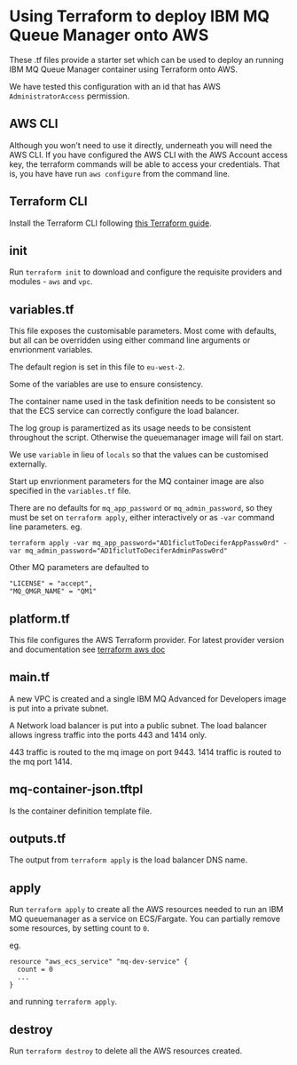 # Using Terraform to deploy IBM MQ Queue Manager onto AWS
These .tf files provide a starter set which
can be used to deploy an running IBM MQ Queue Manager
container using Terraform onto AWS.

We have tested this configuration with an id that has AWS `AdministratorAccess` permission.

## AWS CLI
Although you won't need to use it directly, underneath you will need the AWS CLI. If you have configured the AWS CLI with the AWS Account access key, the terraform commands will be able to access your credentials. That is, you have have run `aws configure` from the command line.

## Terraform CLI
Install the Terraform CLI following [this Terraform guide](https://developer.hashicorp.com/terraform/downloads).

## init
Run `terraform init` to download and configure the requisite providers and modules - `aws` and `vpc`.


## variables.tf
This file exposes the customisable parameters. Most come with defaults, but all can be overridden using either command line arguments or envrionment variables. 

The default region is set in this file to `eu-west-2`.

Some of the variables are use to ensure consistency.

The container name used in the task definition 
needs to be consistent so that the
ECS service can correctly configure the load balancer.

The log group is paramertized as its usage needs to
be consistent throughout the script. Otherwise the
queuemanager image will fail on start.

We use `variable` in lieu of `locals` so that the values can be customised externally.

Start up envrionment parameters for the MQ container image are also specified in the `variables.tf` file.

There are no defaults for `mq_app_password` or `mq_admin_password`, so they must be set on `terraform apply`, either interactively or as `-var` command line parameters. eg.

````
terraform apply -var mq_app_password="AD1ficlutToDeciferAppPassw0rd" -var mq_admin_password="AD1ficlutToDeciferAdminPassw0rd"
````

Other MQ parameters are defaulted to 
````
"LICENSE" = "accept",
"MQ_QMGR_NAME" = "QM1"
````

## platform.tf
This file configures the AWS Terraform provider. For latest
provider version and documentation see [terraform aws doc](https://registry.terraform.io/providers/hashicorp/aws/latest/docs)

## main.tf
A new VPC is created and a single IBM MQ Advanced for Developers image is put into a private subnet. 

A Network load balancer is put into a public subnet. The load balancer allows ingress traffic into the ports 443 and 1414 only.

443 traffic is routed to the mq image on port 9443. 1414 traffic is routed to the mq port 1414. 

## mq-container-json.tftpl
Is the container definition template file. 

## outputs.tf
The output from `terraform apply` is the load balancer DNS name.

## apply
Run `terraform apply` to create all the AWS resources needed to run an IBM MQ queuemanager as a service on ECS/Fargate.
You can partially remove some resources, by setting count to `0`. 

eg. 
```` 
resource "aws_ecs_service" "mq-dev-service" {
  count = 0
  ...
}
````

and running `terraform apply`. 

## destroy
Run `terraform destroy` to delete all the AWS resources created.
